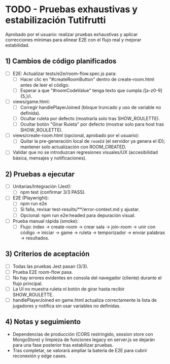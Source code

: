 # TODO - Pruebas exhaustivas y estabilización Tutifrutti

Aprobado por el usuario: realizar pruebas exhaustivas y aplicar correcciones mínimas para alinear E2E con el flujo real y mejorar estabilidad.

## 1) Cambios de código planificados
- [ ] E2E: Actualizar tests/e2e/room-flow.spec.js para:
  - [ ] Hacer clic en "#createRoomButton" dentro de create-room.html antes de leer el código.
  - [ ] Esperar a que "#roomCodeValue" tenga texto que cumpla /[a-z0-9]{5,}/i.
- [ ] views/game.html:
  - [ ] Corregir handlePlayerJoined (bloque truncado y uso de variable no definida).
  - [ ] Ocultar ruleta por defecto (mostrarla solo tras SHOW_ROULETTE).
  - [ ] Ocultar botón "Girar Ruleta" por defecto (mostrar solo para host tras SHOW_ROULETTE).
- [ ] views/create-room.html (opcional, aprobado por el usuario):
  - [ ] Quitar la pre-generación local de `roomId` (el servidor ya genera el ID); mantener solo actualización con ROOM_CREATED.
- [ ] Validar que no se introduzcan regresiones visuales/UX (accesibilidad básica, mensajes y notificaciones).

## 2) Pruebas a ejecutar
- [ ] Unitarias/Integración (Jest):
  - [ ] npm test (confirmar 3/3 PASS).
- [ ] E2E (Playwright):
  - [ ] npm run e2e
  - [ ] Si falla, revisar test-results/**/error-context.md y ajustar.
  - [ ] Opcional: npm run e2e:headed para depuración visual.
- [ ] Prueba manual rápida (smoke):
  - [ ] Flujo: index -> create-room -> crear sala -> join-room -> unir con código -> iniciar -> game -> ruleta -> temporizador -> enviar palabras -> resultados.

## 3) Criterios de aceptación
- [ ] Todas las pruebas Jest pasan (3/3).
- [ ] Prueba E2E room-flow pasa.
- [ ] No hay errores evidentes en consola del navegador (cliente) durante el flujo principal.
- [ ] La UI no muestra ruleta ni botón de girar hasta recibir SHOW_ROULETTE.
- [ ] handlePlayerJoined en game.html actualiza correctamente la lista de jugadores y notifica sin usar variables no definidas.

## 4) Notas y seguimiento
- Dependencias de producción (CORS restringido, session store con MongoStore) y limpieza de funciones legacy en server.js se dejarán para una fase posterior tras estabilizar pruebas.
- Tras completar, se valorará ampliar la batería de E2E para cubrir reconexión y edge cases.
